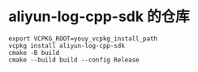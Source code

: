 # aliyun-log-cpp-sdk 的仓库
```
export VCPKG_ROOT=youy_vcpkg_install_path
vcpkg install aliyun-log-cpp-sdk
cmake -B build
cmake --build build --config Release
```